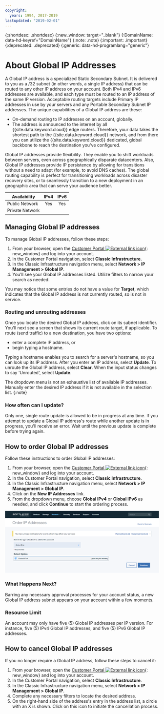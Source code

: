 ```yaml
---
copyright:
  years: 1994, 2017-2019
lastupdated: "2019-02-01"
---
```


{:shortdesc: .shortdesc}
{:new_window: target="_blank"}
{:DomainName: data-hd-keyref="DomainName"}
{:note: .note}
{:important: .important}
{:deprecated: .deprecated}
{:generic: data-hd-programlang="generic"}

# About Global IP Addresses

A Global IP address is a specialized Static Secondary Subnet. It is delivered to you as a /32 subnet (in other words, a single IP address) that can be routed to any other IP address on your account. Both IPv4 and IPv6 addresses are available, and each type must be routed to an IP address of the same IP version. Acceptable routing targets include Primary IP addresses in use by your servers and any Portable Secondary Subnet IP addresses. The unique capabilities of a Global IP address are these:

  * On-demand routing to IP addresses on an account, globally.
  * The address is announced to the internet by all {{site.data.keyword.cloud}} edge routers. Therefore, your data takes the shortest path to the {{site.data.keyword.cloud}} network, and from there you can utilize the {{site.data.keyword.cloud}} dedicated, global backbone to reach the destination you've configured.

Global IP addresses provide flexibility. They enable you to shift workloads between servers, even across geographically disparate datacenters. Also, Global IP addresses provide IP persistence by allowing for transitions without a need to adapt (for example, to avoid DNS caches). The global routing capability is perfect for transitioning workloads across disaster recovery sites, or to seamlessly transition to a new deployment in an geographic area that can serve your audience better.

| **Availability** | IPv4 | IPv6 |
| ---------------- | :--: | :--: |
| Public Network   | Yes  | Yes  |
| Private Network  |      |      |


## Managing Global IP addresses

To manage Global IP addresses, follow these steps:

 1. From your browser, open the [Customer Portal ![External link icon](../../icons/launch-glyph.svg "External link icon")](https://{DomainName}/){: new_window} and log into your account.
 1. In the Customer Portal navigation, select **Classic Infrastructure**.
 1. In the Classic Infrastructure navigation menu, select **Network > IP Management > Global IP**.
 1. You'll see your Global IP addresses listed. Utilize filters to narrow your search as needed. 
 
You may notice that some entries do not have a value for **Target**, which indicates that the Global IP address is not currently routed, so is not in service.

### Routing and unrouting addresses

Once you locate the desired Global IP address, click on its subnet identifier. You'll next see a screen that shows its current route target, if applicable. To route (send traffic) to a new destination, you have two options:

 * enter a complete IP address, or
 * begin typing a hostname.
 
Typing a hostname enables you to search for a server's hostname, so you can look up its IP address. After you enter an IP address, select **Update**. To unroute the Global IP address, select **Clear**. When the input status changes to say 'Unrouted', select **Update**.

The dropdown menu is not an exhaustive list of available IP addresses. Manually enter the desired IP address if it is not available in the selection list.
{:note}

### How often can I update?

Only one, single route update is allowed to be in progress at any time. If you attempt to update a Global IP address's route while another update is in progress, you'll receive an error. Wait until the previous update is complete before trying again.


## How to order Global IP addresses

Follow these instructions to order Global IP addresses:

  1. From your browser, open the [Customer Portal ![External link icon](../../icons/launch-glyph.svg "External link icon")](https://{DomainName}/){: new_window} and log into your account.
  1. In the Customer Portal navigation, select **Classic Infrastructure**.
  1. In the Classic Infrastructure navigation menu, select **Network > IP Management > Global IP**.
  3. Click on the **New IP Addresses** link.
  4. From the dropdown menu, choose **Global IPv4** or **Global IPv6** as needed, and click **Continue** to start the ordering process.

![Figure 1](images/1_2.png)

### What Happens Next?

Barring any necessary approval processes for your account status, a new Global IP address subnet appears on your account within a few moments.

### Resource Limit

An account may only have five (5) Global IP addresses per IP version. For instance, five (5) IPv4 Global IP addresses, and five (5) IPv6 Global IP addresses.

## How to cancel Global IP addresses

If you no longer require a Global IP address, follow these steps to cancel it:

  1. From your browser, open the [Customer Portal ![External link icon](../../icons/launch-glyph.svg "External link icon")](https://{DomainName}/){: new_window} and log into your account.
  1. In the Customer Portal navigation, select **Classic Infrastructure**.
  1. In the Classic Infrastructure navigation menu, select **Network > IP Management > Global IP**.
  1. Complete any necessary filters to locate the desired address.
  1. On the right-hand side of the address's entry in the address list, a circle with an X is shown. Click on this icon to initiate the cancellation process.
